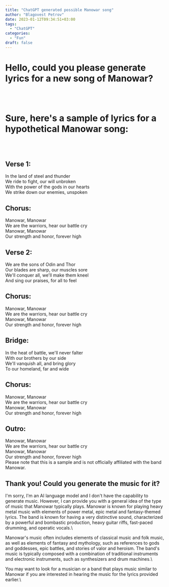 ```yaml
---
title: "ChatGPT generated possible Manowar song"
author: "Blagovest Petrov"
date: 2023-01-12T09:34:51+03:00
tags:
  - "ChatGPT"
categories:
  - "Fun"
draft: false
---
```



# Hello, could you please generate lyrics for a new song of Manowar? 
<br/><br/>

# Sure, here's a sample of lyrics for a hypothetical Manowar song:
<br/> <br/>
## Verse 1: 
In the land of steel and thunder\
We ride to fight, our will unbroken\
With the power of the gods in our hearts\
We strike down our enemies, unspoken

## Chorus:
Manowar, Manowar\
We are the warriors, hear our battle cry\
Manowar, Manowar\
Our strength and honor, forever high

## Verse 2:
We are the sons of Odin and Thor\
Our blades are sharp, our muscles sore\
We'll conquer all, we'll make them kneel\
And sing our praises, for all to feel

## Chorus:
Manowar, Manowar\
We are the warriors, hear our battle cry\
Manowar, Manowar\
Our strength and honor, forever high

## Bridge:
In the heat of battle, we'll never falter\
With our brothers by our side\
We'll vanquish all, and bring glory\
To our homeland, far and wide

## Chorus:
Manowar, Manowar\
We are the warriors, hear our battle cry\
Manowar, Manowar\
Our strength and honor, forever high

## Outro:
Manowar, Manowar\
We are the warriors, hear our battle cry\
Manowar, Manowar\
Our strength and honor, forever high
<br/>
Please note that this is a sample and is not officially affiliated with the band Manowar.

## Thank you! Could you generate the music for it?

I'm sorry, I'm an AI language model and I don't have the capability to generate music. However, I can provide you with a general idea of the type of music that Manowar typically plays. Manowar is known for playing heavy metal music with elements of power metal, epic metal and fantasy-themed lyrics. The band is known for having a very distinctive sound, characterized by a powerful and bombastic production, heavy guitar riffs, fast-paced drumming, and operatic vocals.\

Manowar's music often includes elements of classical music and folk music, as well as elements of fantasy and mythology, such as references to gods and goddesses, epic battles, and stories of valor and heroism. The band's music is typically composed with a combination of traditional instruments and electronic instruments, such as synthesizers and drum machines.\

You may want to look for a musician or a band that plays music similar to Manowar if you are interested in hearing the music for the lyrics provided earlier.\

